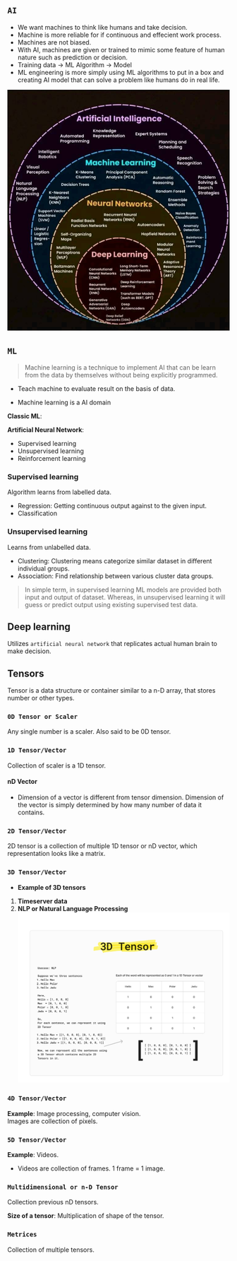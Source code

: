 ## **```AI```**
- We want machines to think like humans and take decision. 
- Machine is more reliable for if continuous and effecient work process.
- Machines are not biased. 
- With AI, machines are given or trained to mimic some feature of human nature such as prediction or decision.
- Training data -> ML Algorithm -> Model 
- ML engineering is more simply using ML algorithms to put in a box and creating AI model that can solve a problem like humans do in real life. 

![](./4.%20100%20Days%20of%20Machine%20Learning/Media/20240506224550.png)

## **```ML```**

> Machine learning is a technique to implement AI that can be learn from the data by themselves without being explicitly programmed.

- Teach machine to evaluate result on the basis of data. 

- Machine learning is a AI domain

**Classic ML**: 

**Artificial Neural Network**: 

- Supervised learning
- Unsupervised learning
- Reinforcement learning 

### Supervised learning 
Algorithm learns from labelled data. 
- Regression: Getting continuous output against to the given input.
- Classification

### Unsupervised learning 
Learns from unlabelled data. 
- Clustering: Clustering means categorize similar dataset in different individual groups.
- Association: Find relationship between various cluster data groups. 

> In simple term, in supervised learning ML models are provided both input and output of dataset. Whereas, in unsupervised learning it will guess or predict output using existing supervised test data. 

## Deep learning
Utilizes ```artificial neural network``` that replicates actual human brain to make decision. 

## **Tensors**
Tensor is a data structure or container similar to a n-D array, that stores number or other types. 

### **```0D Tensor or Scaler```**
Any single number is a scaler. Also said to be 0D tensor.

### **```1D Tensor/Vector```**
Collection of scaler is a 1D tensor. 

#### nD Vector
- Dimension of a vector is different from tensor dimension. Dimension of the vector is simply determined by how many number of data it contains. 

### **```2D Tensor/Vector```**
2D tensor is a collection of multiple 1D tensor or nD vector, which representation looks like a matrix. 

### **```3D Tensor/Vector```**

- **Example of 3D tensors**  
1. **Timeserver data**  
2. **NLP or Natural Language Processing**
![3D Tensor depiction](./4.%20100%20Days%20of%20Machine%20Learning/Media/3D_Tensor.jpg "3D Tensor")

### **```4D Tensor/Vector```**

**Example**: Image processing, computer vision.  
Images are collection of pixels. 

### **```5D Tensor/Vector```**
**Example**: Videos.
- Videos are collection of frames. 1 frame = 1 image.  

### **```Multidimensional or n-D Tensor```** 
Collection previous nD tensors.

**Size of a tensor**: Multiplication of shape of the tensor.

### **```Metrices```**
Collection of multiple tensors.